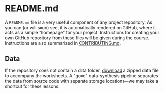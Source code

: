 # README.md

A `README.md` file is a very useful component of any project repository. As you can (or will soon) see, it is automatically rendered on GitHub, where it acts as a simple "homepage" for your project. Instructions for creating your own GitHub repository from these files will be given during the course. Instructions are also summarized in [CONTRIBUTING.md].

## Data

If the repository does not contain a data folder, [download] a zipped data file to accompany the worksheets. A "good" data-synthesis pipeline separates the data from source code with separate storage locations&mdash;we may take a shortcut for these lessons.

[download]: https://files.sesync.org/pydio/public/09bb83
[CONTRIBUTING.md]: CONTRIBUTING.md

